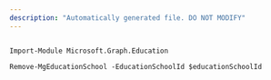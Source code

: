 ```yaml
---
description: "Automatically generated file. DO NOT MODIFY"
---
```


```powershellv1

Import-Module Microsoft.Graph.Education

Remove-MgEducationSchool -EducationSchoolId $educationSchoolId

```